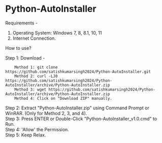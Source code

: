# Python-AutoInstaller

Requirements -
1. Operating System: Windows 7, 8, 8.1, 10, 11
2. Internet Connection.

How to use?

Step 1: Download -

        Method 1: git clone https://github.com/satishkumarsingh2024/Python-AutoInstaller.git
        Method 2: curl -LJ0 https://github.com/satishkumarsingh2024/Python-AutoInstaller/archive/Python-AutoInstaller.zip
        Method 3: wget https://github.com/satishkumarsingh2024/Python-AutoInstaller/archive/Python-AutoInstaller.zip
        Method 4: Click on "Download ZIP" manually.

Step 2: Extract "Python-AutoInstaller.zip" using Command Prompt or WinRAR. (Only for Method 2, 3, and 4).  
Step 3: Press ENTER or Double-Click "Python-AutoInstaller_v1.0.cmd" to Run.  
Step 4: 'Allow' the Permission.    
Step 5: Keep Relax.

